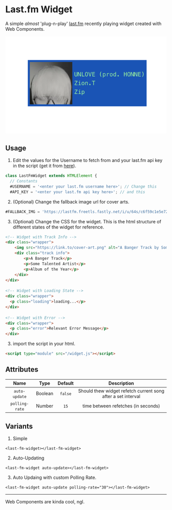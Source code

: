 # Last.fm Widget

A simple _almost_ 'plug-n-play' [last.fm](https://last.fm) recently playing widget created with Web Components.

![a screenshot of the last.fm widget. It is showing 'UNLOVE (prod. HONNE)' by Zion.T on Zip with the album's cover art. The widget background is dark blue and the text colour is light green](widget-example.png)

## Usage

1. Edit the values for the Username to fetch from and your last.fm api key in the script (get it from [here](https://www.last.fm/api/account/create)).

```js
class LastFmWidget extends HTMLElement {
  // Constants
  #USERNAME = '<enter your last.fm username here>'; // Change this
  #API_KEY = '<enter your last.fm api key here>'; // and this
```

2. (Optional) Change the fallback image url for cover arts.

```js
#FALLBACK_IMG = 'https://lastfm.freetls.fastly.net/i/u/64s/c6f59c1e5e7240a4c0d427abd71f3dbb.jpg'; // Change this
```

3. (Optional) Change the CSS for the widget. This is the html structure of different states of the widget for reference.

```html
<!-- Widget with Track Info -->
<div class="wrapper">
    <img src="https://link.to/cover-art.png" alt="A Banger Track by Some Talented Artist"/>
    <div class="track info">
        <p>A Banger Track</p>
        <p>Some Talented Artist</p>
        <p>Album of the Year</p>
    </div>
</div>

<!-- Widget with Loading State -->
<div class="wrapper">
  <p class="loading">loading...</p>
</div>

<!-- Widget with Error -->
<div class="wrapper">
  <p class="error">Relevant Error Message</p>
</div>

```

3. import the script in your html.

```html
<script type="module" src="/widget.js"></script>
```
## Attributes

|      Name      |  Type   | Default | Description |
|      :--:      |  :--:   | :-----: | :---------: |
| `auto-update`  | Boolean | `false` | Should thew widget refetch current song after a set interval |
| `polling-rate` | Number  |  `15`   | time between refetches (in seconds) |


## Variants

1. Simple

```
<last-fm-widget></last-fm-widget>
```

2. Auto-Updating

```
<last-fm-widget auto-update></last-fm-widget>
```

3. Auto Updaing with custom Polling Rate.

```
<last-fm-widget auto-update polling-rate="30"></last-fm-widget>
```

---

Web Components are kinda cool, ngl.
